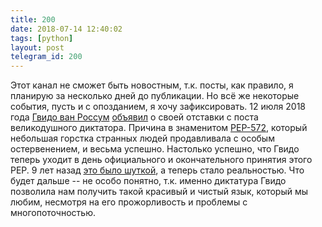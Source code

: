 ```yaml
---
title: 200
date: 2018-07-14 12:40:02
tags: [python]
layout: post
telegram_id: 200
---
```


Этот канал не сможет быть новостным, т.к. посты, как правило, я планирую за несколько дней до публикации. Но всё же некоторые события, пусть и с опозданием, я хочу зафиксировать. 12 июля 2018 года [Гвидо ван Россум](https://bit.ly/2zEjiGm) [объявил](https://www.mail-archive.com/python-committers@python.org/msg05628.html) о своей отставки с поста великодушного диктатора. Причина в знаменитом [PEP-572](https://t.me/itgram_channel/191), который небольшая горстка странных людей продавливала с особым остервенением, и весьма успешно. Настолько успешно, что Гвидо теперь уходит в день официального и окончательного принятия этого PEP. 9 лет назад [это было шуткой](https://www.python.org/dev/peps/pep-0401/), а теперь стало реальностью. Что будет дальше -- не особо понятно, т.к. именно диктатура Гвидо позволила нам получить такой красивый и чистый язык, который мы любим, несмотря на его прожорливость и проблемы с многопоточностью.
